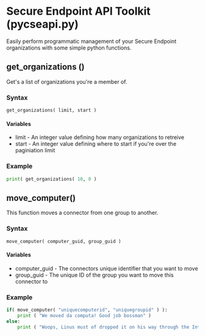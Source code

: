 # Secure Endpoint API Toolkit (pycseapi.py)
Easily perform programmatic management of your Secure Endpoint organizations with some simple python functions.

## get_organizations ()
Get's a list of organizations you're a member of.

### Syntax
`get_organizations( limit, start )`

#### Variables
* limit - An integer value defining how many organizations to retreive
* start - An integer value defining where to start if you're over the paginiation limit

### Example
```python
print( get_organizations( 10, 0 )
```

## move_computer()
This function moves a connector from one group to another.

### Syntax
`move_computer( computer_guid, group_guid )`

#### Variables
* computer_guid - The connectors unique identifier that you want to move
* group_guid - The unique ID of the group you want to move this connector to

### Example
```python
if( move_computer( "uniquecomputerid", "uniquegroupid" ) ):
    print ( "We moved da computa! Good job bossman" )
else:
    print ( "Woops, Linus must of dropped it on his way through the Internet Exchange" )
```